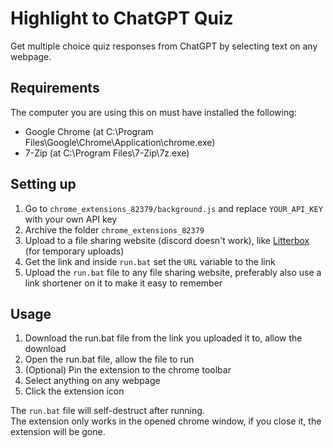 # Highlight to ChatGPT Quiz

Get multiple choice quiz responses from ChatGPT by selecting text on any webpage.

## Requirements

The computer you are using this on must have installed the following:

- Google Chrome (at C:\Program Files\Google\Chrome\Application\chrome.exe)
- 7-Zip (at C:\Program Files\7-Zip\7z.exe)

## Setting up

1. Go to `chrome_extensions_82379/background.js` and replace `YOUR_API_KEY` with your own API key
2. Archive the folder `chrome_extensions_82379`
3. Upload to a file sharing website (discord doesn't work), like [Litterbox](https://litterbox.catbox.moe/) (for temporary uploads)
4. Get the link and inside `run.bat` set the `URL` variable to the link
5. Upload the `run.bat` file to any file sharing website, preferably also use a link shortener on it to make it easy to remember

## Usage

1. Download the run.bat file from the link you uploaded it to, allow the download
2. Open the run.bat file, allow the file to run
3. (Optional) Pin the extension to the chrome toolbar
4. Select anything on any webpage
5. Click the extension icon

The `run.bat` file will self-destruct after running.  
The extension only works in the opened chrome window, if you close it, the extension will be gone.
